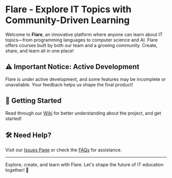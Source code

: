 # Flare - Explore IT Topics with Community-Driven Learning

Welcome to **Flare**, an innovative platform where anyone can learn about IT topics—from programming languages to computer science and AI. Flare offers courses built by both our team and a growing community. Create, share, and learn all in one place!

## ⚠️ Important Notice: Active Development
Flare is under active development, and some features may be incomplete or unavailable. Your feedback helps us shape the final product!

## 🚀 Getting Started
Read through our [Wiki](https://github.com/ducthepuc/Flare/wiki) for better understanding about the project, and get started!

## 🛠 Need Help?
Visit our [Issues Page](https://github.com/ducthepuc/Flare/issues) or check the [FAQs](https://github.com/ducthepuc/Flare/wiki/FAQs) for assistance.

---

Explore, create, and learn with Flare. Let's shape the future of IT education together! 🌟
